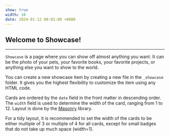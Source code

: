 ```yaml
---
show: true
width: 10
date: 2024-01-12 00:01:00 +0800
---
```


<div class="p-4">
    <h2>Welcome to Showcase!</h2>
    <hr />
    <p>
        <code>Showcase</code> is a page where you can show off almost anything you want. It can be the photo of your pets, your favorite books, your favorite projects, or anything else you want to show to the world.
    </p>
    <p>
        You can create a new showcase item by creating a new file in the <code>_showcase</code> folder. It gives you the highest flexibility to customize the item using any HTML code.
    </p>
    <p>
        Cards are ordered by the <code>date</code> field in the front matter in descending order. The <code>width</code> field is used to determine the width of the card, ranging from 1 to 12.
        Layout is done by the <a href="https://masonry.desandro.com/" target="_blank">Masonry</a> library.
    </p>
    <p>
        For a tidy layout, it is recommended to set the width of the cards to be either multiple of 3 or multiple of 4 for all cards, except for small badges that do not take up much space (width=1).
    </p>
</div>